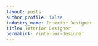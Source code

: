 ```yaml
---
layout: posts 
author_profile: false 
industry_name: Interior Designer
title: Interior Designer
permalink: /interior-designer
---
```

